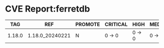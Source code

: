 # CVE Report:ferretdb
|  TAG   |       REF       | PROMOTE | CRITICAL |  HIGH  | MEDIUM |  LOW   | UNKNOWN |
|--------|-----------------|---------|----------|--------|--------|--------|---------|
| 1.18.0 | 1.18.0_20240221 | N       | 0 -> 0   | 0 -> 0 | 0 -> 0 | 0 -> 0 | 0 -> 0  |
